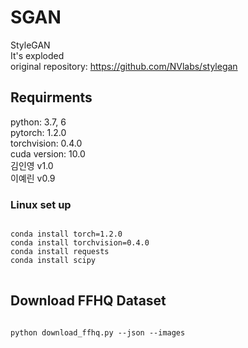 # SGAN
StyleGAN<br/>
It's exploded<br/>
original repository: https://github.com/NVlabs/stylegan

## Requirments
python: 3.7, 6<br/>
pytorch: 1.2.0<br/>
torchvision: 0.4.0<br/>
cuda version: 10.0<br/>
김인영 v1.0<br/>
이예린 v0.9<br/>
### Linux set up
<pre>
<code>
conda install torch=1.2.0
conda install torchvision=0.4.0
conda install requests
conda install scipy
</code>
</pre>

## Download FFHQ Dataset
<pre>
<code>
python download_ffhq.py --json --images
</pre>
</code>
